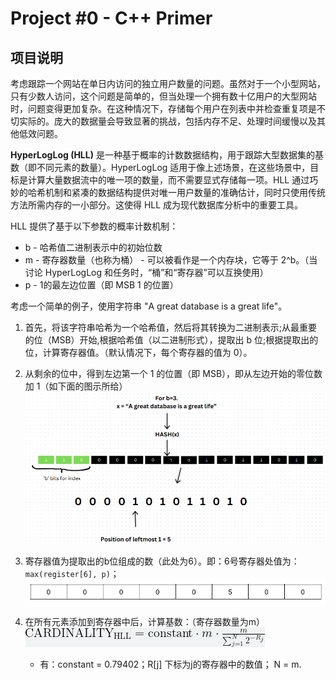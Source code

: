 # Project #0 - C++ Primer
## 项目说明
考虑跟踪一个网站在单日内访问的独立用户数量的问题。虽然对于一个小型网站，只有少数人访问，这个问题是简单的，但当处理一个拥有数十亿用户的大型网站时，问题变得更加复杂。在这种情况下，存储每个用户在列表中并检查重复项是不切实际的。庞大的数据量会导致显著的挑战，包括内存不足、处理时间缓慢以及其他低效问题。

**HyperLogLog (HLL)** 是一种基于概率的计数数据结构，用于跟踪大型数据集的基数（即不同元素的数量）。HyperLogLog 适用于像上述场景，在这些场景中，目标是计算大量数据流中的唯一项的数量，而不需要显式存储每一项。HLL 通过巧妙的哈希机制和紧凑的数据结构提供对唯一用户数量的准确估计，同时只使用传统方法所需内存的一小部分。这使得 HLL 成为现代数据库分析中的重要工具。

HLL 提供了基于以下参数的概率计数机制：

* b - 哈希值二进制表示中的初始位数
* m - 寄存器数量（也称为桶） - 可以被看作是一个内存块，它等于 2^b。（当讨论 HyperLogLog 和任务时，“桶”和“寄存器”可以互换使用）
* p - 1的最左边位置（即 MSB 1 的位置）

考虑一个简单的例子，使用字符串 "A great database is a great life"。
1. 首先，将该字符串哈希为一个哈希值，然后将其转换为二进制表示;从最重要的位（MSB）开始,根据哈希值（以二进制形式），提取出 b 位;根据提取出的位，计算寄存器值。（默认情况下，每个寄存器的值为 0）。

2. 从剩余的位中，得到左边第一个 1 的位置（即 MSB），即从左边开始的零位数加 1（如下面的图示所给）
![alt text](image.png)

3. 寄存器值为提取出的b位组成的数（此处为6）。即：6号寄存器处值为：`max(register[6], p)`；
![alt text](image-1.png)

4. 在所有元素添加到寄存器中后，计算基数：（寄存器数量为m）
![alt text](image-2.png)
    * 有：constant = 0.79402；R[j] 下标为j的寄存器中的数值； N = m.
